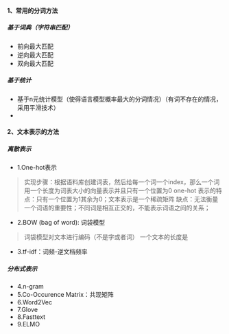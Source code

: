 #### 1、常用的分词方法
##### 基于词典（字符串匹配）
+ 前向最大匹配
+ 逆向最大匹配
+ 双向最大匹配
##### 基于统计
+ 基于n元统计模型（使得语言模型概率最大的分词情况）（有词不存在的情况，采用平滑技术）
+ 
#### 2、文本表示的方法
##### 离散表示 
+ 1.One-hot表示
> 实现步骤：根据语料库创建词表，然后给每一个词一个index，那么一个词用一个长度为词表大小的向量表示并且只有一个位置为0
> one-hot 表示的特点：只有一个位置为1其余为0；文本表示是一个稀疏矩阵
> 缺点：无法衡量一个词语的重要性；不同词是相互正交的，不能表示词语之间的关系；
+ 2.BOW (bag of word): 词袋模型
> 词袋模型对文本进行编码（不是字或者词）
> 一个文本的长度是
+ 3.tf-idf：词频-逆文档频率
##### 分布式表示
+ 4.n-gram
+ 5.Co-Occurence Matrix：共现矩阵
+ 6.Word2Vec
+ 7.Glove
+ 8.Fasttext
+ 9.ELMO
